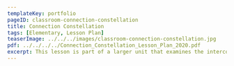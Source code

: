 ```yaml
---
templateKey: portfolio
pageID: classroom-connection-constellation
title: Connection Constellation
tags: [Elementary, Lesson Plan]
teaserImage: ../../../images/classroom-connection-constellation.jpg
pdf: ../../../../Connection_Constellation_Lesson_Plan_2020.pdf
excerpt: This lesson is part of a larger unit that examines the interconnectedness of art, music, literature, news, history, and advertising. The unit forms a cross-curricular bond with English Language Arts and History classes.
---
```


